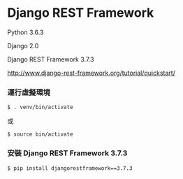 # Django REST Framework

Python 3.6.3

Django 2.0

Django REST Framework 3.7.3

http://www.django-rest-framework.org/tutorial/quickstart/

### 運行虛擬環境

```shell
$ . venv/bin/activate
```

或

```shell
$ source bin/activate
```

### 安裝 Django REST Framework 3.7.3

```shell
$ pip install djangorestframework==3.7.3
```

